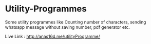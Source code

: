 # Utility-Programmes
Some utility programmes like
Counting number of characters, sending whatsapp message without saving number, pdf generator etc.

Live Link : http://anas16d.me/utilityProgramme/
